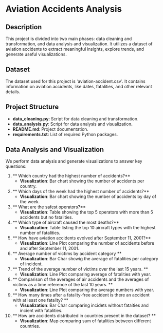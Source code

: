 # Aviation Accidents Analysis

## Description

This project is divided into two main phases: data cleaning and transformation, and data analysis and visualization. It utilizes a dataset of aviation accidents to extract meaningful insights, explore trends, and generate useful visualizations.

## Dataset

The dataset used for this project is 'aviation-accident.csv'. It contains information on aviation accidents, like dates, fatalities, and other relevant details.

## Project Structure

- **data_cleaning.py**: Script for data cleaning and transformation.
- **data_analysis.py**: Script for data analysis and visualization.
- **README.md**: Project documentation.
- **requirements.txt**: List of required Python packages.


## Data Analysis and Visualization

We perform data analysis and generate visualizations to answer key questions:

1. ** Which country had the highest number of accidents?**
   - **Visualization**: Bar chart showing the number of accidents per country.
2. ** Which days of the week had the highest number of accidents?**
   - **Visualization**: Bar chart showing the number of accidents by day of the week.
3. ** What are the safest operators?**
   - **Visualization**: Table showing the top 5 operators with more than 5 accidents but no fatalities.
4. ** Which type of aircraft caused the most deaths?**
   - **Visualization**: Table listing the top 10 aircraft types with the highest number of fatalities.
5. ** How have aviation accidents evolved after September 11, 2001?**
   - **Visualization**: Line Plot comparing the number of accidents before and after September 11, 2001.
6. ** Average number of victims by accident category **
   - **Visualization**: Bar Char showig the average of fatalities per category of incident.
7. ** Trend of the average number of victims over the last 15 years. **
   - **Visualization**: Line Plot comparing average of fatalities with year.
8. ** Comparison of the averages of air accidents and the averages of victims
as a time reference of the last 10 years. **
   - **Visualization**: Line Plot comparing the average numbers with year.
9. ** How many times after a fatality-free accident is there an accident with at least one fatality? **
   - **Visualization**: Bar Char comparing incidets without fataities and incient with fatalities.
10. ** How are accidents distributed in countries present in the dataset? **
    - **Visualization**: Map comparing sum of fatalities between different countries.
  

